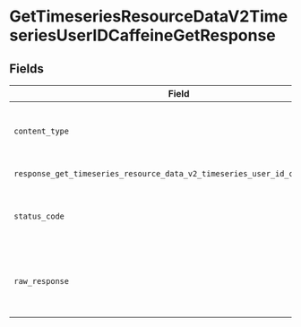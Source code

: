 # GetTimeseriesResourceDataV2TimeseriesUserIDCaffeineGetResponse


## Fields

| Field                                                                                                | Type                                                                                                 | Required                                                                                             | Description                                                                                          |
| ---------------------------------------------------------------------------------------------------- | ---------------------------------------------------------------------------------------------------- | ---------------------------------------------------------------------------------------------------- | ---------------------------------------------------------------------------------------------------- |
| `content_type`                                                                                       | *str*                                                                                                | :heavy_check_mark:                                                                                   | HTTP response content type for this operation                                                        |
| `response_get_timeseries_resource_data_v2_timeseries_user_id_caffeine_get`                           | List[[shared.ClientFacingCaffeineTimeseries](../../models/shared/clientfacingcaffeinetimeseries.md)] | :heavy_minus_sign:                                                                                   | Successful Response                                                                                  |
| `status_code`                                                                                        | *int*                                                                                                | :heavy_check_mark:                                                                                   | HTTP response status code for this operation                                                         |
| `raw_response`                                                                                       | [requests.Response](https://requests.readthedocs.io/en/latest/api/#requests.Response)                | :heavy_check_mark:                                                                                   | Raw HTTP response; suitable for custom response parsing                                              |
